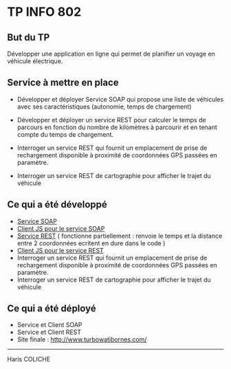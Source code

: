 # TP INFO 802
## But du TP

Développer une application en ligne qui permet de planifier un voyage en véhicule électrique.

## Service à mettre en place

- Développer et déployer Service SOAP qui propose une liste de véhicules avec ses caractéristiques (autonomie, temps de
  chargement)

- Développer et déployer un service REST pour calculer le temps de parcours en fonction du nombre de kilomètres à
  parcourir et en tenant compte du temps de chargement.

- Interroger un service REST qui fournit un emplacement de prise de rechargement disponible à proximité de coordonnées
  GPS passées en paramètre.
- Interroger un service REST de cartographie pour afficher le trajet du véhicule

## Ce qui a été développé

- [Service SOAP](https://github.com/harisriss/SOAPServer)
- [Client JS pour le service SOAP](https://github.com/harisriss/ClientJS)
- [Service REST](https://github.com/harisriss/TravelTimeRESTAPI) ( fonctionne partiellement : renvoie le temps et la
  distance entre 2 coordonnées ecritent en dure dans le code )
- [Client JS pour le service REST](https://github.com/harisriss/ClientRestJS)
- Interroger un service REST qui fournit un emplacement de prise de rechargement disponible à proximité de coordonnées
  GPS passées en paramètre.
- Interroger un service REST de cartographie pour afficher le trajet du véhicule

## Ce qui a été déployé

- Service et Client SOAP
- Service et Client REST
- Site finale : http://www.turbowatibornes.com/

---
Haris COLICHE
